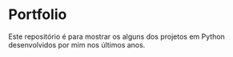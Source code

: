 # Portfolio
Este repositório é para mostrar os alguns dos projetos em Python desenvolvidos por mim nos últimos anos.
